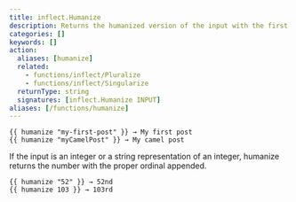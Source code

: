 ```yaml
---
title: inflect.Humanize
description: Returns the humanized version of the input with the first letter capitalized.
categories: []
keywords: []
action:
  aliases: [humanize]
  related:
    - functions/inflect/Pluralize
    - functions/inflect/Singularize
  returnType: string
  signatures: [inflect.Humanize INPUT]
aliases: [/functions/humanize]
---
```


```go-html-template
{{ humanize "my-first-post" }} → My first post
{{ humanize "myCamelPost" }} → My camel post
```

If the input is an integer or a string representation of an integer, humanize returns the number with the proper ordinal appended.

```go-html-template
{{ humanize "52" }} → 52nd
{{ humanize 103 }} → 103rd
```
